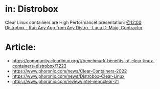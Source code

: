 # in: Distrobox
Clear Linux containers are High Performance!
presentation: [@12:00 Distrobox - Run Any App from Any Distro - Luca Di Maio, Contractor](https://youtu.be/eM1p47tow4o?t=720)

# Article:
- https://community.clearlinux.org/t/benchmark-benefits-of-clear-linux-containers-distrobox/7223
- https://www.phoronix.com/news/Clear-Containers-2022
- https://www.phoronix.com/news/Distrobox-Clear-Linux
- https://www.phoronix.com/review/intel-xeonclear-21
